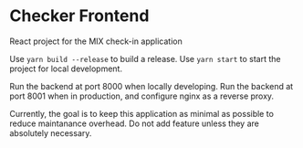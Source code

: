 # Checker Frontend

React project for the MIX check-in application

Use `yarn build --release` to build a release. Use `yarn start` to start the project for local development.

Run the backend at port 8000 when locally developing. Run the backend at port 8001 when in production, and configure nginx as a reverse proxy. 

Currently, the goal is to keep this application as minimal as possible to reduce maintanance overhead. Do not add feature unless they are absolutely necessary.

